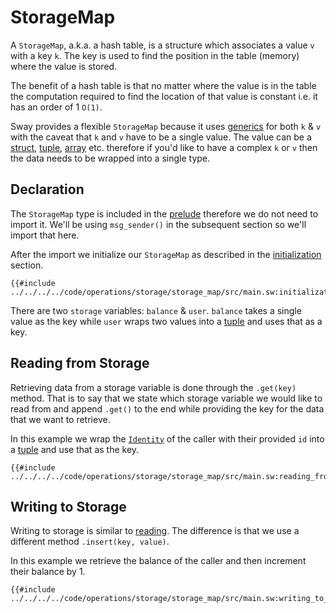 # StorageMap

A `StorageMap`, a.k.a. a hash table, is a structure which associates a value `v` with a key `k`. The key is used to find the position in the table (memory) where the value is stored. 

The benefit of a hash table is that no matter where the value is in the table the computation required to find the location of that value is constant i.e. it has an order of 1 `O(1)`.

Sway provides a flexible `StorageMap` because it uses [generics](../../../language/generics/index.md) for both `k` & `v` with the caveat that `k` and `v` have to be a single value. The value can be a [struct](../../../language/built-ins/structs.md), [tuple](../../../language/built-ins/tuples.md), [array](../../../language/built-ins/arrays.md) etc. therefore if you'd like to have a complex `k` or `v` then the data needs to be wrapped into a single type.

## Declaration

The `StorageMap` type is included in the [prelude](../../../misc/prelude.md) therefore we do not need to import it. We'll be using `msg_sender()` in the subsequent section so we'll import that here.

After the import we initialize our `StorageMap` as described in the [initialization](../init.md) section.

```sway
{{#include ../../../../code/operations/storage/storage_map/src/main.sw:initialization}}
```

There are two `storage` variables: `balance` & `user`. `balance` takes a single value as the key while `user` wraps two values into a [tuple](../../../language/built-ins/tuples.md) and uses that as a key.

## Reading from Storage

Retrieving data from a storage variable is done through the `.get(key)` method. That is to say that we state which storage variable we would like to read from and append `.get()` to the end while providing the key for the data that we want to retrieve.

In this example we wrap the [`Identity`](../../namespace/identity.md) of the caller with their provided `id` into a [tuple](../../../language/built-ins/tuples.md) and use that as the key.

```sway
{{#include ../../../../code/operations/storage/storage_map/src/main.sw:reading_from_storage}}
```

## Writing to Storage

Writing to storage is similar to [reading](#reading-from-storage). The difference is that we use a different method `.insert(key, value)`.

In this example we retrieve the balance of the caller and then increment their balance by 1.

```sway
{{#include ../../../../code/operations/storage/storage_map/src/main.sw:writing_to_storage}}
```
